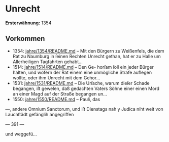 # Unrecht

**Ersterwähnung:** 1354

## Vorkommen
- 1354: [jahre/1354/README.md](../jahre/1354/README.md) – Mit den Bürgern zu Weißenfels, die dem Rat zu
Naumburg in ſeinen Rechten Unrecht gethan, hat er zu
Halle um Allerheiligen Tagfahrten gehabt...
- 1514: [jahre/1514/README.md](../jahre/1514/README.md) – Den Ge-
horſam ſoll ein jeder Bürger halten, und wofern der Rat
einem eine unmögliche Strafe auflegen wollte, oder ihm
Unrecht mit dem Gehor...
- 1531: [jahre/1531/README.md](../jahre/1531/README.md) – Die Urſache, warum dieſer Schade begangen, iſt
geweſen, daß gedachten Vaters Söhne einer einen Mord
an einer Magd auf der Straße begangen un...
- 1550: [jahre/1550/README.md](../jahre/1550/README.md) – Pauli, das

—, andere Omnium Sanctorum, und iſt Dienstags nah
y Judica niht weit von Lauchſtädt gefänglih angegriffen


— 391 —

und weggefü...
